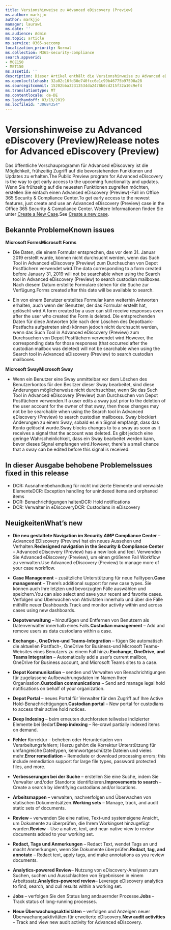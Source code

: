 ```yaml
---
title: Versionshinweise zu Advanced eDiscovery (Preview)
ms.author: markjjo
author: markjjo
manager: laurawi
ms.date: ''
ms.audience: Admin
ms.topic: article
ms.service: O365-seccomp
localization_priority: Normal
ms.collection: M365-security-compliance
search.appverid:
- MOE150
- MET150
ms.assetid: ''
description: Dieser Artikel enthält die Versionshinweise zu Advanced eDiscovery (Preview).
ms.openlocfilehash: 32a02c16fd30e740fcc6e1c99b46775b97590a28
ms.sourcegitcommit: 15202bba32313534da2478b0cd215f32a10c9ef4
ms.translationtype: MT
ms.contentlocale: de-DE
ms.lasthandoff: 03/19/2019
ms.locfileid: "30684354"
---
```

# <a name="release-notes-for-advanced-ediscovery-preview"></a><span data-ttu-id="f0583-103">Versionshinweise zu Advanced eDiscovery (Preview)</span><span class="sxs-lookup"><span data-stu-id="f0583-103">Release notes for Advanced eDiscovery (Preview)</span></span>

<span data-ttu-id="f0583-104">Das öffentliche Vorschauprogramm für Advanced eDiscovery ist die Möglichkeit, frühzeitig Zugriff auf die bevorstehenden Funktionen und Updates zu erhalten.</span><span class="sxs-lookup"><span data-stu-id="f0583-104">The Public Preview program for Advanced eDiscovery is the way to get early access to the upcoming functionality and updates.</span></span> <span data-ttu-id="f0583-105">Wenn Sie frühzeitig auf die neuesten Funktionen zugreifen möchten, erstellen Sie einfach einen Advanced eDiscovery (Preview)-Fall im Office 365 Security & Compliance Center.</span><span class="sxs-lookup"><span data-stu-id="f0583-105">To get early access to the newest features, just create and use an Advanced eDiscovery (Preview) case in the Office 365 Security & Compliance Center.</span></span> <span data-ttu-id="f0583-106">Weitere Informationen finden Sie unter [Create a New Case](create-new-ediscovery-case.md).</span><span class="sxs-lookup"><span data-stu-id="f0583-106">See [Create a new case](create-new-ediscovery-case.md).</span></span>

## <a name="known-issues"></a><span data-ttu-id="f0583-107">Bekannte Probleme</span><span class="sxs-lookup"><span data-stu-id="f0583-107">Known issues</span></span>

<span data-ttu-id="f0583-108">**Microsoft Forms**</span><span class="sxs-lookup"><span data-stu-id="f0583-108">**Microsoft Forms**</span></span>

- <span data-ttu-id="f0583-109">Die Daten, die einem Formular entsprechen, das vor dem 31. Januar 2019 erstellt wurde, können nicht durchsucht werden, wenn das Such Tool in Advanced eDiscovery (Preview) zum Durchsuchen von Depot Postfächern verwendet wird.</span><span class="sxs-lookup"><span data-stu-id="f0583-109">The data corresponding to a form created before January 31, 2019 will not be searchable when using the Search tool in Advanced eDiscovery (Preview) to search custodian mailboxes.</span></span> <span data-ttu-id="f0583-110">Nach diesem Datum erstellte Formulare stehen für die Suche zur Verfügung.</span><span class="sxs-lookup"><span data-stu-id="f0583-110">Forms created after this date will be available to search.</span></span>

- <span data-ttu-id="f0583-111">Ein von einem Benutzer erstelltes Formular kann weiterhin Antworten erhalten, auch wenn der Benutzer, der das Formular erstellt hat, gelöscht wird.</span><span class="sxs-lookup"><span data-stu-id="f0583-111">A form created by a user can still receive responses even after the user who created the Form is deleted.</span></span> <span data-ttu-id="f0583-112">Die entsprechenden Daten für diese Antworten (die nach dem Löschen des Depotbank-Postfachs aufgetreten sind) können jedoch nicht durchsucht werden, wenn das Such Tool in Advanced eDiscovery (Preview) zum Durchsuchen von Depot Postfächern verwendet wird.</span><span class="sxs-lookup"><span data-stu-id="f0583-112">However, the corresponding data for those responses (that occurred after the custodian mailbox was deleted) will not be searchable when using the Search tool in Advanced eDiscovery (Preview) to search custodian mailboxes.</span></span>
 
<span data-ttu-id="f0583-113">**Microsoft Sway**</span><span class="sxs-lookup"><span data-stu-id="f0583-113">**Microsoft Sway**</span></span>

- <span data-ttu-id="f0583-114">Wenn ein Benutzer eine Sway unmittelbar vor dem Löschen des Benutzerkontos für den Besitzer dieser Sway bearbeitet, sind diese Änderungen möglicherweise nicht durchsuchbar, wenn Sie das Such Tool in Advanced eDiscovery (Preview) zum Durchsuchen von Depot Postfächern verwenden.</span><span class="sxs-lookup"><span data-stu-id="f0583-114">If a user edits a sway just prior to the deletion of the user account for the owner of that sway, then those changes may not be be searchable when using the Search tool in Advanced eDiscovery (Preview) to search custodian mailboxes.</span></span> <span data-ttu-id="f0583-115">Sway blockiert Änderungen zu einem Sway, sobald es ein Signal empfängt, dass das Konto gelöscht wurde.</span><span class="sxs-lookup"><span data-stu-id="f0583-115">Sway blocks changes to to a sway as soon as it receives a signal that the account was deleted.</span></span> <span data-ttu-id="f0583-116">Es gibt jedoch eine geringe Wahrscheinlichkeit, dass ein Sway bearbeitet werden kann, bevor dieses Signal empfangen wird.</span><span class="sxs-lookup"><span data-stu-id="f0583-116">However, there's a small chance that a sway can be edited before this signal is received.</span></span>

## <a name="issues-fixed-in-this-release"></a><span data-ttu-id="f0583-117">In dieser Ausgabe behobene Probleme</span><span class="sxs-lookup"><span data-stu-id="f0583-117">Issues fixed in this release</span></span>

- <span data-ttu-id="f0583-118">DCR: Ausnahmebehandlung für nicht indizierte Elemente und verwaiste Elemente</span><span class="sxs-lookup"><span data-stu-id="f0583-118">DCR: Exception handling for unindexed items and orphaned items</span></span>
- <span data-ttu-id="f0583-119">DCR: Benachrichtigungen halten</span><span class="sxs-lookup"><span data-stu-id="f0583-119">DCR: Hold notifications</span></span>
- <span data-ttu-id="f0583-120">DCR: Verwalter in eDiscovery</span><span class="sxs-lookup"><span data-stu-id="f0583-120">DCR: Custodians in eDiscovery</span></span>

## <a name="whats-new"></a><span data-ttu-id="f0583-121">Neuigkeiten</span><span class="sxs-lookup"><span data-stu-id="f0583-121">What’s new</span></span>

- <span data-ttu-id="f0583-122">**Die neu gestaltete Navigation im Security _AMP_ Compliance Center** – Advanced EDiscovery (Preview) hat ein neues Aussehen und Verhalten.</span><span class="sxs-lookup"><span data-stu-id="f0583-122">**Redesigned navigation in the Security & Compliance Center** – Advanced eDiscovery (Preview) has a new look and feel.</span></span> <span data-ttu-id="f0583-123">Verwenden Sie Advanced eDiscovery (Preview), um einen größeren Fall Workflow zu verwalten.</span><span class="sxs-lookup"><span data-stu-id="f0583-123">Use Advanced eDiscovery (Preview) to manage more of your case workflow.</span></span>

- <span data-ttu-id="f0583-124">**Case Management** – zusätzliche Unterstützung für neue Falltypen.</span><span class="sxs-lookup"><span data-stu-id="f0583-124">**Case management** – There’s additional support for new case types.</span></span> <span data-ttu-id="f0583-125">Sie können auch Ihre letzten und bevorzugten Fälle auswählen und speichern.</span><span class="sxs-lookup"><span data-stu-id="f0583-125">You can also select and save your recent and favorite cases.</span></span> <span data-ttu-id="f0583-126">Verfolgen und Überwachen von Aktivitäten innerhalb und über die Fälle mithilfe neuer Dashboards.</span><span class="sxs-lookup"><span data-stu-id="f0583-126">Track and monitor activity within and across cases using new dashboards.</span></span>

- <span data-ttu-id="f0583-127">**Depotverwaltung** – hinzufügen und Entfernen von Benutzern als Datenverwalter innerhalb eines Falls.</span><span class="sxs-lookup"><span data-stu-id="f0583-127">**Custodian management** – Add and remove users as data custodians within a case.</span></span>

- <span data-ttu-id="f0583-128">**Exchange-, OneDrive-und Teams-Integration** – fügen Sie automatisch die aktuellen Postfach-, OneDrive for Business-und Microsoft Teams-Websites eines Benutzers zu einem Fall hinzu.</span><span class="sxs-lookup"><span data-stu-id="f0583-128">**Exchange, OneDrive, and Teams Integration** – Automatically add a user’s current mailbox, OneDrive for Business account, and Microsoft Teams sites to a case.</span></span> 

- <span data-ttu-id="f0583-129">**Depot Kommunikation** – senden und Verwalten von Benachrichtigungen für zugelassene Aufbewahrungsdaten im Namen Ihrer Organisation.</span><span class="sxs-lookup"><span data-stu-id="f0583-129">**Custodian communications** – Send and manage legal hold notifications on behalf of your organization.</span></span>

- <span data-ttu-id="f0583-130">**Depot Portal** – neues Portal für Verwalter für den Zugriff auf Ihre Active Hold-Benachrichtigungen.</span><span class="sxs-lookup"><span data-stu-id="f0583-130">**Custodian portal** – New portal for custodians to access their active hold notices.</span></span>

- <span data-ttu-id="f0583-131">**Deep Indexing** – beim erneuten durchforsten teilweise indizierter Elemente bei Bedarf.</span><span class="sxs-lookup"><span data-stu-id="f0583-131">**Deep indexing** – Re-crawl partially indexed items on demand.</span></span>

- <span data-ttu-id="f0583-132">**Fehler** Korrektur – beheben oder Herunterladen von Verarbeitungsfehlern; Hierzu gehört die Korrektur Unterstützung für umfangreiche Dateitypen, kennwortgeschützte Dateien und vieles mehr.</span><span class="sxs-lookup"><span data-stu-id="f0583-132">**Error remediation** – Remediate or download processing errors; this include remediation support for large file types, password protected files, and more.</span></span> 

- <span data-ttu-id="f0583-133">**Verbesserungen bei der Suche** – erstellen Sie eine Suche, indem Sie Verwalter und/oder Standorte identifizieren.</span><span class="sxs-lookup"><span data-stu-id="f0583-133">**Improvements to search** – Create a search by identifying custodians and/or locations.</span></span>

- <span data-ttu-id="f0583-134">**Arbeitsmappen** – verwalten, nachverfolgen und Überwachen von statischen Dokumentsätzen.</span><span class="sxs-lookup"><span data-stu-id="f0583-134">**Working sets** – Manage, track, and audit static sets of documents.</span></span>

- <span data-ttu-id="f0583-135">**Review** – verwenden Sie eine native, Text-und systemeigene Ansicht, um Dokumente zu überprüfen, die Ihrem Workingset hinzugefügt wurden.</span><span class="sxs-lookup"><span data-stu-id="f0583-135">**Review** – Use a native, text, and near-native view to review documents added to your working set.</span></span>

- <span data-ttu-id="f0583-136">**Redact, Tags und Anmerkungen** – Redact Text, wendet Tags an und macht Anmerkungen, wenn Sie Dokumente überprüfen.</span><span class="sxs-lookup"><span data-stu-id="f0583-136">**Redact, tag, and annotate** – Redact text, apply tags, and make annotations as you review documents.</span></span>
  
- <span data-ttu-id="f0583-137">**Analytics-powered Review**– Nutzung von eDiscovery-Analysen zum Suchen, suchen und Ausschlachten von Ergebnissen in einem Arbeitssatz.</span><span class="sxs-lookup"><span data-stu-id="f0583-137">**Analytics-powered review**– Leverage eDiscovery analytics to find, search, and cull results within a working set.</span></span>

- <span data-ttu-id="f0583-138">**Jobs** – verfolgen Sie den Status lang andauernder Prozesse.</span><span class="sxs-lookup"><span data-stu-id="f0583-138">**Jobs** – Track status of long-running processes.</span></span>

- <span data-ttu-id="f0583-139">**Neue Überwachungsaktivitäten** – verfolgen und Anzeigen neuer Überwachungsaktivitäten für erweiterte eDiscovery.</span><span class="sxs-lookup"><span data-stu-id="f0583-139">**New audit activities** – Track and view new audit activity for Advanced eDiscovery.</span></span>
